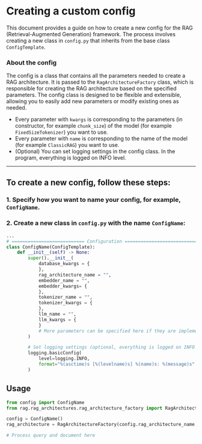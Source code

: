 # Creating a custom config
This document provides a guide on how to create a new config for the RAG (Retrieval-Augmented Generation) framework. The process involves creating a new class in `config.py` that inherits from the base class `ConfigTemplate`.

### About the config
The config is a class that contains all the parameters needed to create a RAG architecture.
It is passed to the `RagArchitectureFactory` class, which is responsible for creating the RAG architecture based on the specified parameters.
The config class is designed to be flexible and extensible, allowing you to easily add new parameters or modify existing ones as needed.

- Every parameter with `kwargs` is corresponding to the parameters (in constructor, for example `chunk_size`) of the model (for example `FixedSizeTokenizer`) you want to use.
- Every parameter with `name` is corresponding to the name of the model (for example `ClassicRAG`) you want to use.
- (Optional) You can set logging settings in the config class. In the program, everything is logged on INFO level.
---

## To create a new config, follow these steps:
### 1. Specify how you want to name your config, for example, `ConfigName`.
### 2. Create a new class in `config.py` with the name `ConfigName`:
```python
...
# =========================== Configuration ===========================
class ConfigName(ConfigTemplate):
    def __init__(self) -> None:
        super().__init__(
            database_kwargs = {
            },
            rag_architecture_name = "",
            embedder_name = "",
            embedder_kwargs= {
            },
            tokenizer_name = "",
            tokenizer_kwargs = {
            },
            llm_name = "",
            llm_kwargs = {
            }
            # More parameters can be specified here if they are implemented in the ConfigTemplate class
        )

        # Set logging settings (optional, everything is logged on INFO level)
        logging.basicConfig(
            level=logging.INFO,
            format="%(asctime)s [%(levelname)s] %(name)s: %(message)s"
        )
```
## Usage
```python
from config import ConfigName
from rag.rag_architectures.rag_architecture_factory import RagArchitectureFactory

config = ConfigName()
rag_architecture = RagArchitectureFactory(config.rag_architecture_name, config=config)

# Process query and document here
```